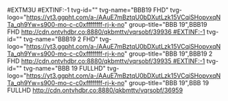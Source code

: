 #EXTM3U #EXTINF:-1 tvg-id="" tvg-name="BBB19 FHD" tvg-logo="https://yt3.ggpht.com/a-/AAuE7mBztqU0bDXutLzk15VCqiSHopvxqNTa_qh9Yw=s900-mo-c-c0xffffffff-rj-k-no" group-title="BBB 19",BBB19 FHD http://cdn.ontvhdbr.co:8880/qkbmttv/vqrsobf/39936 #EXTINF:-1 tvg-id="" tvg-name="BBB19 2 FHD" tvg-logo="https://yt3.ggpht.com/a-/AAuE7mBztqU0bDXutLzk15VCqiSHopvxqNTa_qh9Yw=s900-mo-c-c0xffffffff-rj-k-no" group-title="BBB 19",BBB19 2 FHD http://cdn.ontvhdbr.co:8880/qkbmttv/vqrsobf/39935 #EXTINF:-1 tvg-id="" tvg-name="BBB 19 FULLHD" tvg-logo="https://yt3.ggpht.com/a-/AAuE7mBztqU0bDXutLzk15VCqiSHopvxqNTa_qh9Yw=s900-mo-c-c0xffffffff-rj-k-no" group-title="BBB 19",BBB 19 FULLHD http://cdn.ontvhdbr.co:8880/qkbmttv/vqrsobf/36959
